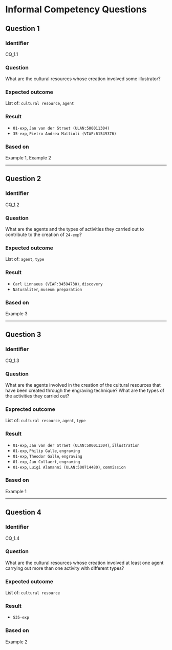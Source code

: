 # Informal Competency Questions
## Question 1
### Identifier
CQ_1.1

### Question
What are the cultural resources whose creation involved some illustrator?

### Expected outcome
List of: `cultural resource`, `agent`

### Result
* `01-exp`, `Jan van der Straet (ULAN:500011304)`
* `35-exp`, `Pietro Andrea Mattioli (VIAF:61549376)`

### Based on 
Example 1, Example 2

*** 

## Question 2
### Identifier 
CQ_1.2

### Question
What are the agents and the types of  activities they carried out to contribute to the creation of `24-exp`?

### Expected outcome
List of: `agent`, `type`

### Result
* `Carl Linnaeus (VIAF:34594730)`, `discovery`
* `Naturaliter`, `museum preparation`

### Based on
Example 3

***

## Question 3
### Identifier
CQ_1.3

### Question
What are the agents involved in the creation of the cultural resources that have been created through the engraving technique? What are  the types of the activities they carried out?

### Exprected outcome
List of: `cultural resource`, `agent`, `type`

### Result
* `01-exp`, `Jan van der Straet (ULAN:500011304)`, `illustration`
* `01-exp`, `Philip Galle`, `engraving`
* `01-exp`, `Theodor Galle`, `engraving`
* `01-exp`, `Jan Collaert`, `engraving`
* `01-exp`, `Luigi Alamanni (ULAN:500714480)`, `commission`

### Based on
Example 1

***

## Question 4
### Identifier
CQ_1.4

### Question
What are the cultural resources whose creation involved at least one agent carrying out more than one activity with different types?

### Expected outcome
List of: `cultural resource`

### Result
* `S35-exp`

### Based on
Example 2